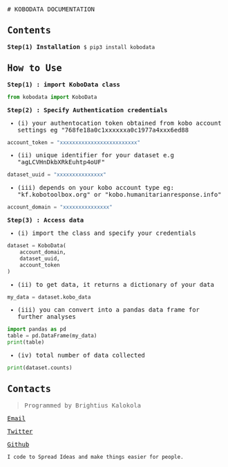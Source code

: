 <samp>
# KOBODATA DOCUMENTATION

## Contents

**Step(1) Installation**
```$ pip3 install kobodata```

## How to Use

**Step(1) : import KoboData class**

```python
from kobodata import KoboData
```

**Step(2) : Specify Authentication credentials**

- (i) your authentocation token obtained from kobo account settings eg "768fe18a0c1xxxxxxa0c1977a4xxx6ed88

```python
account_token = "xxxxxxxxxxxxxxxxxxxxxxxxx"
```

- (ii) unique identifier for your dataset e.g "agLCVHnDkbXRkEuhtp4oUF"

```python
dataset_uuid = "xxxxxxxxxxxxxxx"
```

- (iii) depends on your kobo account type eg: "kf.kobotoolbox.org" or "kobo.humanitarianresponse.info"

```python
account_domain = "xxxxxxxxxxxxxxx"
```

**Step(3) : Access data**

- (i) import the class and specify your credentials

```python
dataset = KoboData(
    account_domain,
    dataset_uuid,
    account_token     
)
```


- (ii) to get data, it returns a dictionary of your data

```python
my_data = dataset.kobo_data
```

- (iii) you can convert into a pandas data frame for further analyses

```python
import pandas as pd
table = pd.DataFrame(my_data)
print(table)
```


- (iv) total number of data collected

```python
print(dataset.counts)
```


## Contacts
> Programmed by Brightius Kalokola

[Email](brightiuskalokola@gmail.com)

[Twitter](https://twitter.com/kalokolabr)

[Github](https://github.com/kalokola)

`I code to Spread Ideas and make things easier for people.`
</samp>
